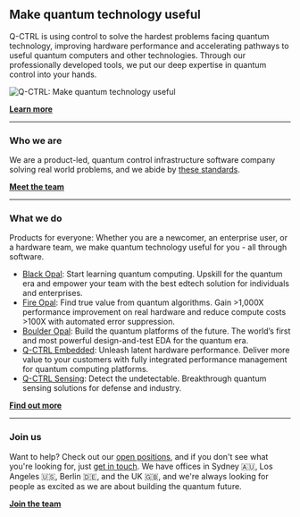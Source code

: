 ## Make quantum technology useful

Q-CTRL is using control to solve the hardest problems facing quantum technology, improving hardware performance and accelerating pathways to useful quantum computers and other technologies. Through our professionally developed tools, we put our deep expertise in quantum control into your hands.

![Q-CTRL: Make quantum technology useful](https://repository-images.githubusercontent.com/181764383/4e1f6da9-f991-4589-bc7d-f794a5b80b41)

[**Learn more**](https://q-ctrl.com)

---

### Who we are

We are a product-led, quantum control infrastructure software company solving real world problems, and we abide by [these standards](https://code.q-ctrl.com/).

[**Meet the team**](https://github.com/orgs/qctrl/people)

---

### What we do

Products for everyone: Whether you are a newcomer, an enterprise user, or a hardware team, we make quantum technology useful for you - all through software.

- [Black Opal](https://q-ctrl.com/black-opal): Start learning quantum computing.
  Upskill for the quantum era and empower your team with the best edtech solution for individuals and enterprises.
- [Fire Opal](https://q-ctrl.com/fire-opal): Find true value from quantum algorithms.
  Gain >1,000X performance improvement on real hardware and reduce compute costs >100X with automated error suppression.
- [Boulder Opal](https://q-ctrl.com/boulder-opal): Build the quantum platforms of the future.
  The world’s first and most powerful design-and-test EDA for the quantum era.
- [Q-CTRL Embedded](https://q-ctrl.com/q-ctrl-embedded): Unleash latent hardware performance.
  Deliver more value to your customers with fully integrated performance management for quantum computing platforms.
- [Q-CTRL Sensing](https://q-ctrl.com/q-ctrl-sensing): Detect the undetectable.
  Breakthrough quantum sensing solutions for defense and industry.

[**Find out more**](https://q-ctrl.com/products)

---

### Join us

Want to help? Check out our [open positions](https://q-ctrl.com/careers), and if you don't see what you're looking for, just [get in touch](https://q-ctrl.com/contact). We have offices in Sydney 🇦🇺, Los Angeles 🇺🇸, Berlin 🇩🇪, and the UK 🇬🇧, and we're always looking for people as excited as we are about building the quantum future.

[**Join the team**](https://q-ctrl.com/careers)

